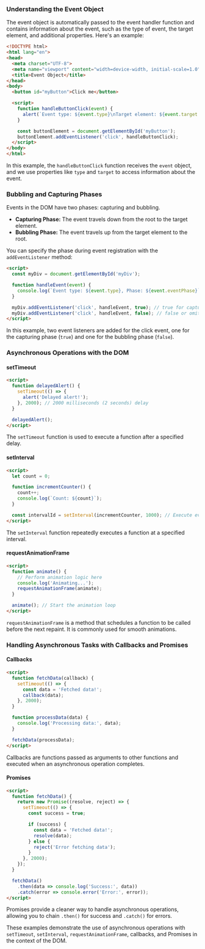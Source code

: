 ### Understanding the Event Object

The event object is automatically passed to the event handler function and contains information about the event, such as the type of event, the target element, and additional properties. Here's an example:

```html
<!DOCTYPE html>
<html lang="en">
<head>
  <meta charset="UTF-8">
  <meta name="viewport" content="width=device-width, initial-scale=1.0">
  <title>Event Object</title>
</head>
<body>
  <button id="myButton">Click me</button>

  <script>
    function handleButtonClick(event) {
      alert(`Event type: ${event.type}\nTarget element: ${event.target.tagName}`);
    }

    const buttonElement = document.getElementById('myButton');
    buttonElement.addEventListener('click', handleButtonClick);
  </script>
</body>
</html>
```

In this example, the `handleButtonClick` function receives the `event` object, and we use properties like `type` and `target` to access information about the event.

### Bubbling and Capturing Phases

Events in the DOM have two phases: capturing and bubbling.

- **Capturing Phase:** The event travels down from the root to the target element.
- **Bubbling Phase:** The event travels up from the target element to the root.

You can specify the phase during event registration with the `addEventListener` method:

```html
<script>
  const myDiv = document.getElementById('myDiv');

  function handleEvent(event) {
    console.log(`Event type: ${event.type}, Phase: ${event.eventPhase}`);
  }

  myDiv.addEventListener('click', handleEvent, true); // true for capturing phase
  myDiv.addEventListener('click', handleEvent, false); // false or omitted for bubbling phase
</script>
```

In this example, two event listeners are added for the click event, one for the capturing phase (`true`) and one for the bubbling phase (`false`).

### Asynchronous Operations with the DOM

#### setTimeout

```html
<script>
  function delayedAlert() {
    setTimeout(() => {
      alert('Delayed alert!');
    }, 2000); // 2000 milliseconds (2 seconds) delay
  }

  delayedAlert();
</script>
```

The `setTimeout` function is used to execute a function after a specified delay.

#### setInterval

```html
<script>
  let count = 0;

  function incrementCounter() {
    count++;
    console.log(`Count: ${count}`);
  }

  const intervalId = setInterval(incrementCounter, 1000); // Execute every 1000 milliseconds (1 second)
</script>
```

The `setInterval` function repeatedly executes a function at a specified interval.

#### requestAnimationFrame

```html
<script>
  function animate() {
    // Perform animation logic here
    console.log('Animating...');
    requestAnimationFrame(animate);
  }

  animate(); // Start the animation loop
</script>
```

`requestAnimationFrame` is a method that schedules a function to be called before the next repaint. It is commonly used for smooth animations.

### Handling Asynchronous Tasks with Callbacks and Promises

#### Callbacks

```html
<script>
  function fetchData(callback) {
    setTimeout(() => {
      const data = 'Fetched data!';
      callback(data);
    }, 2000);
  }

  function processData(data) {
    console.log('Processing data:', data);
  }

  fetchData(processData);
</script>
```

Callbacks are functions passed as arguments to other functions and executed when an asynchronous operation completes.

#### Promises

```html
<script>
  function fetchData() {
    return new Promise((resolve, reject) => {
      setTimeout(() => {
        const success = true;

        if (success) {
          const data = 'Fetched data!';
          resolve(data);
        } else {
          reject('Error fetching data');
        }
      }, 2000);
    });
  }

  fetchData()
    .then(data => console.log('Success:', data))
    .catch(error => console.error('Error:', error));
</script>
```

Promises provide a cleaner way to handle asynchronous operations, allowing you to chain `.then()` for success and `.catch()` for errors.

These examples demonstrate the use of asynchronous operations with `setTimeout`, `setInterval`, `requestAnimationFrame`, callbacks, and Promises in the context of the DOM.
